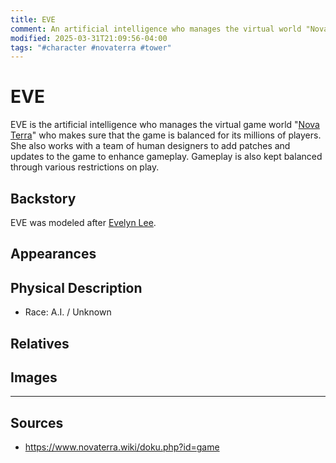 ```yaml
---
title: EVE
comment: An artificial intelligence who manages the virtual world "Nova Terra"
modified: 2025-03-31T21:09:56-04:00
tags: "#character #novaterra #tower"
---
```

# EVE

EVE is the artificial intelligence who manages the virtual game world "[Nova Terra](../NovaTerra/NovaTerra.md)" who makes sure that the game is balanced for its millions of players. She also works with a team of human designers to add patches and updates to the game to enhance gameplay. Gameplay is also kept balanced through various restrictions on play.

## Backstory

EVE was modeled after [Evelyn Lee](Zem'tal_feg.md).

## Appearances

## Physical Description

- Race: A.I. / Unknown

## Relatives

## Images

---
## Sources
- https://www.novaterra.wiki/doku.php?id=game
